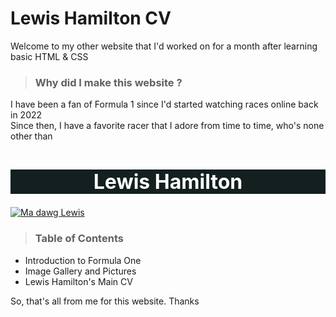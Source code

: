 # Lewis Hamilton CV
Welcome to my other website that I'd worked on for a month after learning basic HTML & CSS  
  
> ### **Why did I make this website ?**
I have been a fan of Formula 1 since I'd started watching races online back in 2022  
Since then, I have a favorite racer that I adore from time to time, who's none other than  
**<h1 style="background-color: #141F1F; color: #FFFFFF; text-align: center; font-size: 32px; font-weight: bold;">Lewis Hamilton</h1>**
[![Ma dawg Lewis](https://www.formula1.com/content/dam/fom-website/manual/Misc/2021preseason/Mercedes2021Launch/M256865.jpg)](https://www.formula1.com/en/drivers/hall-of-fame/Lewis_Hamilton.html)  
  
> ### **Table of Contents**
- Introduction to Formula One
- Image Gallery and Pictures
- Lewis Hamilton's Main CV  

So, that's all from me for this website. Thanks


